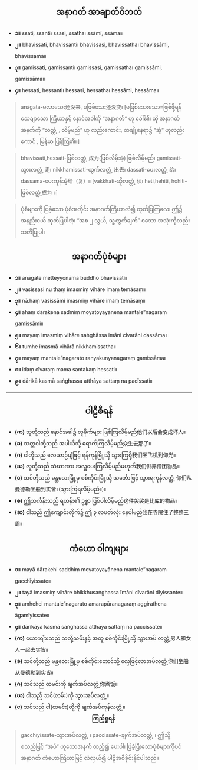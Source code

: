 ## <center>အနာဂတ် အာချာတ်ဝိဘတ်</center>
- **၁။** ssati, ssanti၊ ssasi, ssatha၊ ssāmī, ssāma။
- **၂။** bhavissati, bhavissanti၊ bhavissasi, bhavissatha၊ bhavissāmi, bhavissāma။
- **၃။** gamissati, gamissanti၊ gamissasi, gamissatha၊ gamissāmi, gamissāma။
- **၄။** hessati, hessanti၊ hessasi, hessatha၊ hessāmi, hessāma။

>anāgata-မလာသေး还没来, မဖြစ်သေး还没变၊ [မဖြစ်သေးသော=ဖြစ်ဖို့ရန်သေချာသော ကြိယာနှင့် နောင်အခါကို “အနာဂတ်” ဟု ခေါ်၏၊ ထို အနာဂတ်အနက်ကို “လတ္တံ့ , လိမ့်မည်” ဟု လည်းကောင်း, တချို့နေရာ၌ “အံ့” ဟုလည်းကောင် , မြန်မာ ပြန်ကြ၏။]

>bhavissati,hessati-ဖြစ်လတ္တံ့ 成为(ဖြစ်လိမ့်အံ့) ဖြစ်လိမ့်မည်၊ gamissati-သွားလတ္တံ့ 走၊ nikkhamissati-ထွက်လတ္တံ့ 出去၊ dassati-ပေးလတ္တံ့ 给၊ dassama-ပေးကုန်အံ့给（复）။ [vakkhati-ဆိုလတ္တံ့ 读၊ heti,hehiti, hohiti-ဖြစ်လတ္တံ့成为 ။]

>ပုံစံများကို ပြခဲ့သော ပုံစံအတိုင်း အနာဂတ်ကြိယာလဲ၍ ထုတ်ပြကြလေ၊ ဤ၌ အနည်းငယ် ထုတ်ပြပါအံ့၊ “အစ ၂ သွယ်, သူ့တွက်ချက်” စသော အသုံးကိုလည်း သတိပြုပါ။

## <center>အနာဂတ်ပုံစံများ</center>
- **၁။** anāgate metteyyonāma buddho bhavissati။
- **၂။** vasissasi nu thaṃ imasmiṃ vihāre imaṃ temāsaṃ။
- **၃။** nā.haṃ vasissāmi imasmiṃ vihā‌re imaṃ temāsaṃ။
- **၄။** ahaṃ dārakena sadmiṃ moyatoyayānena mantale”nagaraṃ gamissāmi။
- **၅။** mayaṃ imasmiṃ vihāre saṅghāssa imāni cīvarāni dassāma။
- **၆။** tumhe imasmā vihārā nikkhamissatha။
- **၇။** mayaṃ mantale”nagarato ranyakunyanagaraṃ gamissāma။
- **၈။** idaṃ cīvaraṃ mama santakaṃ hessati။
- **၉။** dārikā kasmā saṅghassa atthāya sattaṃ na pacīssati။

---
## <center>ပါဠိစီရန်</center>
- **(က)** သူတို့သည် နောင်အခါ၌ လူမိုက်များ ဖြစ်ကြလိမ့်မည်他们以后会变成坏人။
- **(ခ)** သတ္တဝါတို့သည် အပါယ်သို့ ရောက်ကြလိမ့်မည်众生去那了။
- **(ဂ)** ငါတို့သည် လေယာဉ်ပျံဖြင့် ရန်ကုန်မြို့သို့ သွားကြစို့我们坐飞机到仰光။
- **(ဃ)** လူတို့သည် သံဃာအား အလှူပေးကြလိမ့်မည်မဟုတ်我们供养僧团物品။
- **(င)** သင်တို့သည် မန္တလေးမြို့မှ စစ်ကိုင်းမြို့သို့ သင်္ဘောဖြင့် သွားရကုန်လတ္တံ့ 你们从曼德勒坐船到实皆။(သွားကြရလိမ့်မည်။)။
- **(စ)** ဤသင်္ကန်းသည် ရဟန်း၏ ဥစ္စာ ဖြစ်ပါလိမ့်မည်这件袈裟是比库的物品။
- **(ဆ)** ငါသည် ဤကျောင်းတိုက်၌ ဤ ၃ လပတ်လုံး နေပါမည်我在寺院住了整整三周။

## <center>ကံဟော ဝါကျများ</center>
- **၁။** mayā dārakehi saddhiṃ moyatoyayānena mantale”nagaraṃ gacchīyissate။
- **၂။** tayā imasmiṃ vihāre bhikkhusaṅghassa īmāni cīvarāni dīyissante။
- **၃။** amhehei mantale”nagarato amarapūranagaraṃ aggirathena āgamīyissate။
- **၄။** dārikāya kasmā saṅghassa atthāya sattaṃ na paccissate။
- **(က)** ယောကျ်ားသည် သတို့သမီးနှင့် အတူ စစ်ကိုင်းမြို့သို့ သွားအပ် လတ္တံ့男人和女人一起去实皆။
- **(ခ)** သင်တို့သည် မန္တလေးမြို့မှ စစ်ကိုင်းတောင်သို့ လှေဖြင့်လာအပ်လတ္တံ့你们坐船从曼德勒到实皆။
- **(ဂ)** သင်သည် ထမင်းကို ချက်အပ်လတ္တံ့你煮饭။
- **(ဃ)** ငါသည် သင်(လမ်း)ကို သွားအပ်လတ္တံ့။
- **(င)** သင်သည် ငါ(ထမင်း)တို့ကို ချက်အပ်ကုန်လတ္တံ့။
**<center>ကြည့်ရှုရန်</center>**
>gacchīyissate-သွားအပ်လတ္တံ့ ၊ paccissate-ချက်အပ်လတ္တံ့ ၊ ဤသို့စသည်ဖြင့် “အပ်” ဟူသောအနက် ထည့်၍ ပေးပါ၊ ပြခဲ့ပြီးသောပုံစံများကိုပင် အနာဂတ် ကံဟောကြိယာဖြင့် လဲလှယ်၍ ပါဠိအစီခိုင်းနိုင်ပါသည်။

